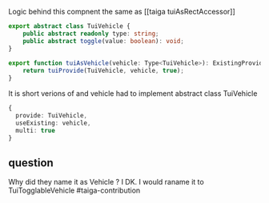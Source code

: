 Logic behind this compnent the same as [[taiga tuiAsRectAccessor]]


```ts
export abstract class TuiVehicle {  
    public abstract readonly type: string;  
    public abstract toggle(value: boolean): void;  
}  
  
export function tuiAsVehicle(vehicle: Type<TuiVehicle>): ExistingProvider {  
    return tuiProvide(TuiVehicle, vehicle, true);  
}
```

It is short verions of and vehicle had to implement abstract class TuiVehicle
```ts
{
  provide: TuiVehicle,
  useExisting: vehicle,
  multi: true
}
```

## question 
Why did they name it as Vehicle ? I DK. I would raname it to TuiTogglableVehicle
#taiga-contribution

